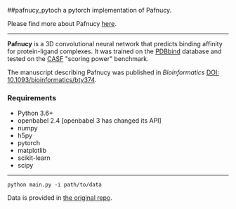 ##pafnucy_pytoch
a pytorch implementation of Pafnucy.

Please find more about Pafnucy [here](https://gitlab.com/cheminfIBB/pafnucy).

-----
**Pafnucy** is a 3D convolutional neural network that predicts binding affinity for protein-ligand complexes.
It was trained on the [PDBbind](http://pubs.acs.org/doi/abs/10.1021/acs.accounts.6b00491) database and tested on the [CASF](http://pubs.acs.org/doi/pdf/10.1021/ci500081m) "scoring power" benchmark.

The manuscript describing Pafnucy was published in *Bioinformatics* [DOI: 10.1093/bioinformatics/bty374](https://doi.org/10.1093/bioinformatics/bty374).

### Requirements
* Python 3.6+
* openbabel 2.4  [openbabel 3 has changed its API]
* numpy 
* h5py 
* pytorch
* matplotlib
* scikit-learn 
* scipy

---
`python main.py -i path/to/data`

Data is provided in [the original repo](https://gitlab.com/cheminfIBB/pafnucy).